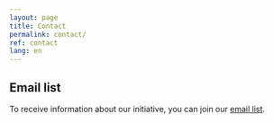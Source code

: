 ```yaml
---
layout: page
title: Contact
permalink: contact/
ref: contact
lang: en
---
```


## Email list 
To receive information about our initiative, you can join our
[email list](https://mail.bgc-jena.mpg.de/mailman/listinfo/peace).
